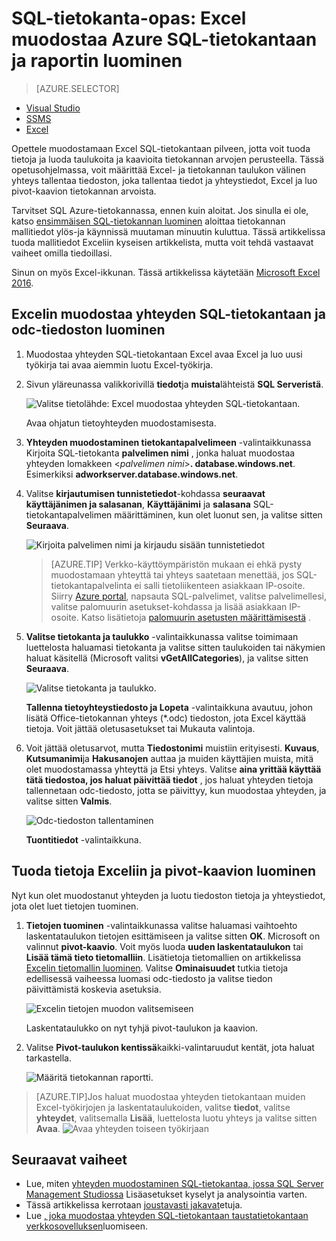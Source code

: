 <properties
    pageTitle="Yhteyden muodostaminen SQL-tietokantaan Exceliin | Microsoft Azure"
    description="Opettele Microsoft Excelin yhdistäminen pilveen Azure SQL-tietokantaan. Voit tuoda tietoja Exceliin, raportointi ja tietojen tarkasteluun."
    services="sql-database"
    keywords="Yhdistä excel-SQL, tuoda tietoja Exceliin"
    documentationCenter=""
    authors="joseidz"
    manager="jhubbard"
    editor=""/>


<tags
    ms.service="sql-database"
    ms.workload="data-management"
    ms.tgt_pltfrm="na"
    ms.devlang="na"
    ms.topic="get-started-article"
    ms.date="07/05/2016"
    ms.author="joseidz"/>


# <a name="sql-database-tutorial-connect-excel-to-an-azure-sql-database-and-create-a-report"></a>SQL-tietokanta-opas: Excel muodostaa Azure SQL-tietokantaan ja raportin luominen

> [AZURE.SELECTOR]
- [Visual Studio](sql-database-connect-query.md)
- [SSMS](sql-database-connect-query-ssms.md)
- [Excel](sql-database-connect-excel.md)

Opettele muodostamaan Excel SQL-tietokantaan pilveen, jotta voit tuoda tietoja ja luoda taulukoita ja kaavioita tietokannan arvojen perusteella. Tässä opetusohjelmassa, voit määrittää Excel- ja tietokannan taulukon välinen yhteys tallentaa tiedoston, joka tallentaa tiedot ja yhteystiedot, Excel ja luo pivot-kaavion tietokannan arvoista.

Tarvitset SQL Azure-tietokannassa, ennen kuin aloitat. Jos sinulla ei ole, katso [ensimmäisen SQL-tietokannan luominen](sql-database-get-started.md) aloittaa tietokannan mallitiedot ylös-ja käynnissä muutaman minuutin kuluttua. Tässä artikkelissa tuoda mallitiedot Exceliin kyseisen artikkelista, mutta voit tehdä vastaavat vaiheet omilla tiedoillasi.

Sinun on myös Excel-ikkunan. Tässä artikkelissa käytetään [Microsoft Excel 2016](https://products.office.com/en-US/).

## <a name="connect-excel-to-a-sql-database-and-create-an-odc-file"></a>Excelin muodostaa yhteyden SQL-tietokantaan ja odc-tiedoston luominen

1.  Muodostaa yhteyden SQL-tietokantaan Excel avaa Excel ja luo uusi työkirja tai avaa aiemmin luotu Excel-työkirja.

2.  Sivun yläreunassa valikkorivillä **tiedot**ja **muista**lähteistä **SQL Serveristä**.

    ![Valitse tietolähde: Excel muodostaa yhteyden SQL-tietokantaan.](./media/sql-database-connect-excel/excel_data_source.png)

    Avaa ohjatun tietoyhteyden muodostamisesta.

3.  **Yhteyden muodostaminen tietokantapalvelimeen** -valintaikkunassa Kirjoita SQL-tietokanta **palvelimen nimi** , jonka haluat muodostaa yhteyden lomakkeen <*palvelimen nimi*>**. database.windows.net**. Esimerkiksi **adworkserver.database.windows.net**.

4.  Valitse **kirjautumisen tunnistetiedot**-kohdassa **seuraavat käyttäjänimen ja salasanan**, **Käyttäjänimi** ja **salasana** SQL-tietokantapalvelimen määrittäminen, kun olet luonut sen, ja valitse sitten **Seuraava**.

    ![Kirjoita palvelimen nimi ja kirjaudu sisään tunnistetiedot](./media/sql-database-connect-excel/connect-to-server.png)

    > [AZURE.TIP] Verkko-käyttöympäristön mukaan ei ehkä pysty muodostamaan yhteyttä tai yhteys saatetaan menettää, jos SQL-tietokantapalvelinta ei salli tietoliikenteen asiakkaan IP-osoite. Siirry [Azure portal](https://portal.azure.com/), napsauta SQL-palvelimet, valitse palvelimellesi, valitse palomuurin asetukset-kohdassa ja lisää asiakkaan IP-osoite. Katso lisätietoja [palomuurin asetusten määrittämisestä](sql-database-configure-firewall-settings.md) .

5. **Valitse tietokanta ja taulukko** -valintaikkunassa valitse toimimaan luettelosta haluamasi tietokanta ja valitse sitten taulukoiden tai näkymien haluat käsitellä (Microsoft valitsi **vGetAllCategories**), ja valitse sitten **Seuraava**.

    ![Valitse tietokanta ja taulukko.](./media/sql-database-connect-excel/select-database-and-table.png)

    **Tallenna tietoyhteystiedosto ja Lopeta** -valintaikkuna avautuu, johon lisätä Office-tietokannan yhteys (*.odc) tiedoston, jota Excel käyttää tietoja. Voit jättää oletusasetukset tai Mukauta valintoja.

6. Voit jättää oletusarvot, mutta **Tiedostonimi** muistiin erityisesti. **Kuvaus**, **Kutsumanimi**ja **Hakusanojen** auttaa ja muiden käyttäjien muista, mitä olet muodostamassa yhteyttä ja Etsi yhteys. Valitse **aina yrittää käyttää tätä tiedostoa, jos haluat päivittää tiedot** , jos haluat yhteyden tietoja tallennetaan odc-tiedosto, jotta se päivittyy, kun muodostaa yhteyden, ja valitse sitten **Valmis**.

    ![Odc-tiedoston tallentaminen](./media/sql-database-connect-excel/save-odc-file.png)

    **Tuontitiedot** -valintaikkuna.

## <a name="import-the-data-into-excel-and-create-a-pivot-chart"></a>Tuoda tietoja Exceliin ja pivot-kaavion luominen
Nyt kun olet muodostanut yhteyden ja luotu tiedoston tietoja ja yhteystiedot, jota olet luet tietojen tuominen.

1. **Tietojen tuominen** -valintaikkunassa valitse haluamasi vaihtoehto laskentataulukon tietojen esittämiseen ja valitse sitten **OK**. Microsoft on valinnut **pivot-kaavio**. Voit myös luoda **uuden laskentataulukon** tai **Lisää tämä tieto tietomalliin**. Lisätietoja tietomallien on artikkelissa [Excelin tietomallin luominen](https://support.office.com/article/Create-a-Data-Model-in-Excel-87E7A54C-87DC-488E-9410-5C75DBCB0F7B). Valitse **Ominaisuudet** tutkia tietoja edellisessä vaiheessa luomasi odc-tiedosto ja valitse tiedon päivittämistä koskevia asetuksia.

    ![Excelin tietojen muodon valitsemiseen](./media/sql-database-connect-excel/import-data.png)

    Laskentataulukko on nyt tyhjä pivot-taulukon ja kaavion.

8. Valitse **Pivot-taulukon kentissä**kaikki-valintaruudut kentät, jota haluat tarkastella.

    ![Määritä tietokannan raportti.](./media/sql-database-connect-excel/power-pivot-results.png)

> [AZURE.TIP]Jos haluat muodostaa yhteyden tietokantaan muiden Excel-työkirjojen ja laskentataulukoiden, valitse **tiedot**, valitse **yhteydet**, valitsemalla **Lisää**, luettelosta luotu yhteys ja valitse sitten **Avaa**.
> ![Avaa yhteyden toiseen työkirjaan](./media/sql-database-connect-excel/open-from-another-workbook.png)

## <a name="next-steps"></a>Seuraavat vaiheet

- Lue, miten [yhteyden muodostaminen SQL-tietokantaa, jossa SQL Server Management Studiossa](sql-database-connect-query-ssms.md) Lisäasetukset kyselyt ja analysointia varten.
- Tässä artikkelissa kerrotaan [joustavasti jakavat](sql-database-elastic-pool.md)etuja.
- Lue [, joka muodostaa yhteyden SQL-tietokantaan taustatietokantaan verkkosovelluksen](../app-service-web/web-sites-dotnet-deploy-aspnet-mvc-app-membership-oauth-sql-database.md)luomiseen.
